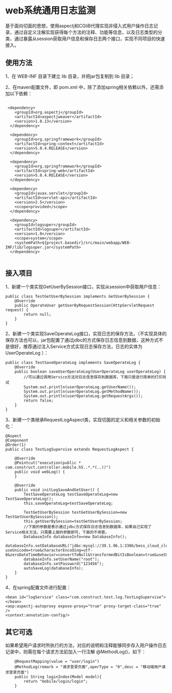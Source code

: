 # web系统通用日志监测

基于面向切面的思想，使用aspectj和CGliB代理实现非侵入式用户操作日志记录，通过自定义注解实现获得每个方法的注释、功能等信息，以及日志类型的分类，通过暴露从session获取用户信息和保存日志两个接口，实现不同项目的快速接入。

## 使用方法

1、在 WEB-INF 目录下建立 lib 目录，并把jar包复制到 lib 目录；

2、在maven配置文件，即 pom.xml 中，除了添加spring相关依赖以外，还需添加以下依赖：
  
  ```
  
   <dependency>
      <groupId>org.aspectj</groupId>
      <artifactId>aspectjweaver</artifactId>
      <version>1.8.13</version>
    </dependency>

    <dependency>
      <groupId>org.springframework</groupId>
      <artifactId>spring-context</artifactId>
      <version>5.0.4.RELEASE</version>
    </dependency>

    <dependency>
      <groupId>org.springframework</groupId>
      <artifactId>spring-web</artifactId>
      <version>5.0.4.RELEASE</version>
    </dependency>

    <dependency>
      <groupId>javax.servlet</groupId>
      <artifactId>servlet-api</artifactId>
      <version>2.5</version>
      <scope>provided</scope>
    </dependency>
    
    <dependency>
      <groupId>logsuper</groupId>
      <artifactId>logsuper</artifactId>
      <version>1.0</version>
      <scope>system</scope>
      <systemPath>${project.basedir}/src/main/webapp/WEB-INF/lib/logsuper.jar</systemPath>
    </dependency>
    
   ```
    
## 接入项目
1、新建一个类实现GetUserBySession接口，实现从session中获取用户信息：
```
public class TestGetUserBySession implements GetUserBySession {
    @Override
    public OperateUser getUserByRequestSession(HttpServletRequest request) {
        return null;
    }
}
```

2、新建一个类实现SaveOperateLog接口，实现日志的保存方法，（不实现具体的保存方法也可以，jar包配置了通过jdbc的方式保存日志信息到数据，这种方式不是很好，推荐通过注入Service方式实现日志保存方法，日志的实体为 UserOperateLog ）：
```
public class TestSaveOperateLog implements SaveOperateLog {
    @Override
    public boolean saveUserOperateLog(UserOperateLog userOperateLog) {
        //可以通过调用Service方法对日志信息保存到数据库，下面只是进行简单的打印测试
        System.out.println(userOperateLog.getUserName());
        System.out.println(userOperateLog.getMethodName());
        System.out.println(userOperateLog.getRequestArgs());
        return false;
    }
}
```

3、新建一个类继承RequestLogAspect类，实现切面的定义和相关参数的初始化：
```
@Aspect
@Component
@Order(1)
public class TestLogSupervise extends RequestLogAspect {

    @Override
    @Pointcut("execution(public * com.construct.controller.mobile.h5..*.*(..))")
    public void webLog() {
    }

    @Override
    public void initLogSaveAndGetUser() {
        TestSaveOperateLog testSaveOperateLog=new TestSaveOperateLog();
        this.saveOperateLog=testSaveOperateLog;

        TestGetUserBySession testGetUserBySession=new TestGetUserBySession();
        this.getUserBySession=testGetUserBySession;
        //下面的参数是表示通过jdbc方式保存日志信息到数据库，如果自己实现了Service相关方法，只需要上面的参数即可，下面的不用管。
        DatabaseInfo databaseInfo=new DatabaseInfo();
        databaseInfo.setDatabaseURL("jdbc:mysql://39.1.96.1:3306/bess_cloud_cloud?useUnicode=true&characterEncoding=utf-8&zeroDateTimeBehavior=convertToNull&transformedBitIsBoolean=true&useSSL=false");
        databaseInfo.setUserName("root");
        databaseInfo.setPassword("123456");
        autoSaveLog(databaseInfo);
    }
}

 ```
 
4、在spring配置文件进行配置：
```
<bean id="logService" class="com.construct.test.log.TestLogSupervise"></bean>
<aop:aspectj-autoproxy expose-proxy="true" proxy-target-class="true" />
<context:annotation-config/>
```

## 其它可选
如果希望用户请求时所执行的方法，对应的说明和注释能够同步存入用户操作日志记录中，则需在每个请求方法前加入一行注解 @MethodLog()，如下：
```
    @RequestMapping(value = "user/login")
    @MethodLog(remark = "请求登录页面",operType = "0",desc = "移动端用户请求登录页面")
    public String loginIndex(Model model){
        return "mobile/login/login";
    }
```
